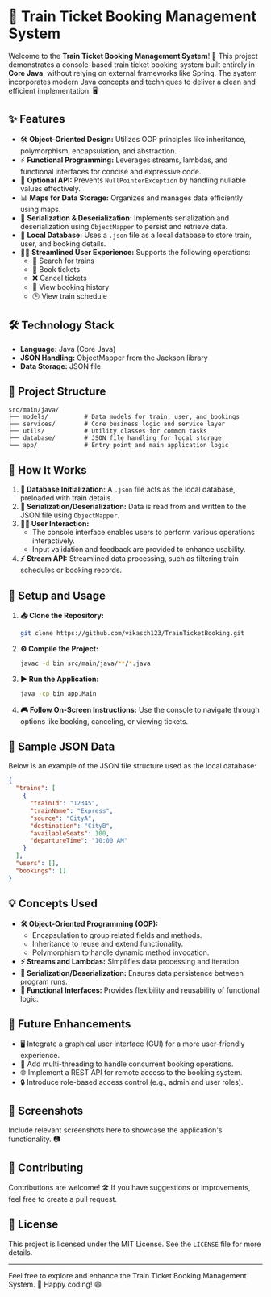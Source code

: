 # 🚆 Train Ticket Booking Management System

Welcome to the **Train Ticket Booking Management System**! 🎉 This project demonstrates a console-based train ticket booking system built entirely in **Core Java**, without relying on external frameworks like Spring. The system incorporates modern Java concepts and techniques to deliver a clean and efficient implementation. 🖥️

## ✨ Features

- 🛠️ **Object-Oriented Design:** Utilizes OOP principles like inheritance, polymorphism, encapsulation, and abstraction.
- ⚡ **Functional Programming:** Leverages streams, lambdas, and functional interfaces for concise and expressive code.
- 🧐 **Optional API:** Prevents `NullPointerException` by handling nullable values effectively.
- 📊 **Maps for Data Storage:** Organizes and manages data efficiently using maps.
- 💾 **Serialization & Deserialization:** Implements serialization and deserialization using `ObjectMapper` to persist and retrieve data.
- 📂 **Local Database:** Uses a `.json` file as a local database to store train, user, and booking details.
- 🧑‍💻 **Streamlined User Experience:** Supports the following operations:
  - 🚉 Search for trains
  - 🎫 Book tickets
  - ❌ Cancel tickets
  - 📜 View booking history
  - 🕒 View train schedule

## 🛠️ Technology Stack

- **Language:** Java (Core Java)
- **JSON Handling:** ObjectMapper from the Jackson library
- **Data Storage:** JSON file

## 📂 Project Structure

```plaintext
src/main/java/
├── models/          # Data models for train, user, and bookings
├── services/        # Core business logic and service layer
├── utils/           # Utility classes for common tasks
├── database/        # JSON file handling for local storage
└── app/             # Entry point and main application logic
```

## 🚀 How It Works

1. **📂 Database Initialization:** A `.json` file acts as the local database, preloaded with train details.
2. **🔄 Serialization/Deserialization:** Data is read from and written to the JSON file using `ObjectMapper`.
3. **🧑‍💻 User Interaction:**
   - The console interface enables users to perform various operations interactively.
   - Input validation and feedback are provided to enhance usability.
4. **⚡ Stream API:** Streamlined data processing, such as filtering train schedules or booking records.

## 🔧 Setup and Usage

1. **📥 Clone the Repository:**
   ```bash
   git clone https://github.com/vikasch123/TrainTicketBooking.git
   ```

2. **⚙️ Compile the Project:**
   ```bash
   javac -d bin src/main/java/**/*.java
   ```

3. **▶️ Run the Application:**
   ```bash
   java -cp bin app.Main
   ```

4. **🎮 Follow On-Screen Instructions:** Use the console to navigate through options like booking, canceling, or viewing tickets.

## 📄 Sample JSON Data

Below is an example of the JSON file structure used as the local database:

```json
{
  "trains": [
    {
      "trainId": "12345",
      "trainName": "Express",
      "source": "CityA",
      "destination": "CityB",
      "availableSeats": 100,
      "departureTime": "10:00 AM"
    }
  ],
  "users": [],
  "bookings": []
}
```

## 💡 Concepts Used

- **🛠️ Object-Oriented Programming (OOP):**
  - Encapsulation to group related fields and methods.
  - Inheritance to reuse and extend functionality.
  - Polymorphism to handle dynamic method invocation.
- **⚡ Streams and Lambdas:** Simplifies data processing and iteration.
- **🔄 Serialization/Deserialization:** Ensures data persistence between program runs.
- **🧩 Functional Interfaces:** Provides flexibility and reusability of functional logic.

## 🚧 Future Enhancements

- 🖥️ Integrate a graphical user interface (GUI) for a more user-friendly experience.
- 🤝 Add multi-threading to handle concurrent booking operations.
- 🌐 Implement a REST API for remote access to the booking system.
- 🔒 Introduce role-based access control (e.g., admin and user roles).

## 📸 Screenshots

Include relevant screenshots here to showcase the application's functionality. 📷

## 🤝 Contributing

Contributions are welcome! 🛠️ If you have suggestions or improvements, feel free to create a pull request.

## 📜 License

This project is licensed under the MIT License. See the `LICENSE` file for more details.

---

Feel free to explore and enhance the Train Ticket Booking Management System. 🚂 Happy coding! 😄

